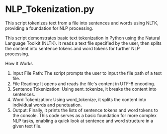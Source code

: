 # NLP_Tokenization.py
This script tokenizes text from a file into sentences and words using NLTK, providing a foundation for NLP processing.

This script demonstrates basic text tokenization in Python using the Natural Language Toolkit (NLTK). It reads a text file specified by the user, then splits the content into sentence tokens and word tokens for further NLP processing.

How It Works
1. Input File Path: The script prompts the user to input the file path of a text file.
2. File Reading: It opens and reads the file's content in UTF-8 encoding.
3. Sentence Tokenization: Using sent_tokenize, it breaks the content into sentences.
4. Word Tokenization: Using word_tokenize, it splits the content into individual words and punctuation.
5. Output: Finally, it prints the lists of sentence tokens and word tokens to the console.
This code serves as a basic foundation for more complex NLP tasks, enabling a quick look at sentence and word structure in a given text file.
